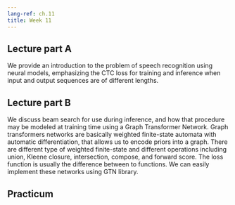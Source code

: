 ```yaml
---
lang-ref: ch.11
title: Week 11
---
```



## Lecture part A
We provide an introduction to the problem of speech recognition using neural models, emphasizing the CTC loss for training and inference when input and output sequences are of different lengths.


## Lecture part B
We discuss beam search for use during inference, and how that procedure may be modeled at training time using a Graph Transformer Network. Graph transformers networks are basically weighted finite-state automata with automatic differentiation, that allows us to encode priors into a graph. There are different type of weighted finite-state and different operations including union, Kleene closure, intersection, compose, and forward score. The loss function is usually the difference between to functions. We can easily implement these networks using GTN library. 


## Practicum
